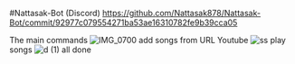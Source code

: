 #Nattasak-Bot (Discord)
https://github.com/Nattasak878/Nattasak-Bot/commit/92977c079554271ba53ae16310782fe9b39cca05

The main commands
![IMG_0700](https://user-images.githubusercontent.com/115492332/194994012-359db55c-3a92-4f22-ae59-c7963701b9fc.jpg)
add songs from URL Youtube
![ss](https://user-images.githubusercontent.com/115492332/194994245-48e1c47e-eee6-457e-bb38-6368dfa1a0d5.jpg)
play songs
![d (1)](https://user-images.githubusercontent.com/115492332/194994277-a08d9f0f-2b03-4e14-a6c7-cac4dcb7d934.jpg)
all done
